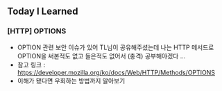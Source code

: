 ## Today I Learned

### [HTTP] OPTIONS

- OPTION 관련 보안 이슈가 있어 TL님이 공유해주셨는데 나는 HTTP 메서드로 OPTION을 써본적도 없고 들은적도 없어서 (충격) 공부해야겠다 ...
- 참고 링크 : https://developer.mozilla.org/ko/docs/Web/HTTP/Methods/OPTIONS
- 이해가 됐다면 우회하는 방법까지 알아보기
